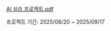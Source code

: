 [AI 실습 프로젝트.pdf](https://github.com/user-attachments/files/22375695/AI.pdf)

프로젝트 기간: 2025/08/20 ~ 2025/09/17
